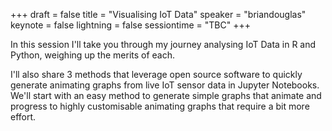 +++
draft = false
title = "Visualising IoT Data"
speaker = "briandouglas"
keynote = false
lightning = false
sessiontime = "TBC"
+++

In this session I'll take you through my journey analysing IoT Data in R and Python, weighing up the merits of each.

I'll also share 3 methods that leverage open source software to quickly generate animating graphs from live IoT sensor data in Jupyter Notebooks. We'll start with an easy method to generate simple graphs that animate and progress to highly customisable animating graphs that require a bit more effort.